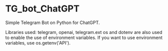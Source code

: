 # TG_bot_ChatGPT
Simple Telegram Bot on Python for ChatGPT.

Libraries used: telegram, openai, telegram.ext
os and dotenv are also used to enable the use of environment variables. If you want to use environment variables, use os.getenv('API').
